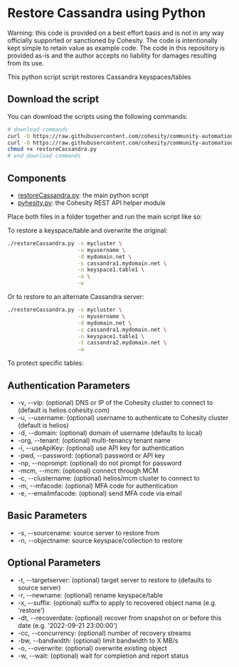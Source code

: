 # Restore Cassandra using Python

Warning: this code is provided on a best effort basis and is not in any way officially supported or sanctioned by Cohesity. The code is intentionally kept simple to retain value as example code. The code in this repository is provided as-is and the author accepts no liability for damages resulting from its use.

This python script script restores Cassandra keyspaces/tables

## Download the script

You can download the scripts using the following commands:

```bash
# download commands
curl -O https://raw.githubusercontent.com/cohesity/community-automation-samples/main/python/restoreCassandra/restoreCassandra.py
curl -O https://raw.githubusercontent.com/cohesity/community-automation-samples/main/python/pyhesity.py
chmod +x restoreCassandra.py
# end download commands
```

## Components

* [restoreCassandra.py](https://raw.githubusercontent.com/cohesity/community-automation-samples/main/python/restoreCassandra/restoreCassandra.py): the main python script
* [pyhesity.py](https://raw.githubusercontent.com/cohesity/community-automation-samples/main/python/pyhesity/pyhesity.py): the Cohesity REST API helper module

Place both files in a folder together and run the main script like so:

To restore a keyspace/table and overwrite the original:

```bash
./restoreCassandra.py -v mycluster \
                      -u myusername \
                      -d mydomain.net \
                      -s cassandra1.mydomain.net \
                      -n keyspace1.table1 \
                      -o \
                      -w
```

Or to restore to an alternate Cassandra server:

```bash
./restoreCassandra.py -v mycluster \
                      -u myusername \
                      -d mydomain.net \
                      -s cassandra1.mydomain.net \
                      -n keyspace1.table1 \
                      -t cassandra2.mydomain.net \
                      -w
```

To protect specific tables:

## Authentication Parameters

* -v, --vip: (optional) DNS or IP of the Cohesity cluster to connect to (default is helios.cohesity.com)
* -u, --username: (optional) username to authenticate to Cohesity cluster (default is helios)
* -d, --domain: (optional) domain of username (defaults to local)
* -org, --tenant: (optional) multi-tenancy tenant name
* -i, --useApiKey: (optional) use API key for authentication
* -pwd, --password: (optional) password or API key
* -np, --noprompt: (optional) do not prompt for password
* -mcm, --mcm: (optional) connect through MCM
* -c, --clustername: (optional) helios/mcm cluster to connect to
* -m, --mfacode: (optional) MFA code for authentication
* -e, --emailmfacode: (optional) send MFA code via email

## Basic Parameters

* -s, --sourcename: source server to restore from
* -n, --objectname: source keyspace/collection to restore

## Optional Parameters

* -t, --targetserver: (optional) target server to restore to (defaults to source server)
* -r, --newname: (optional) rename keyspace/table
* -x, --suffix: (optional) suffix to apply to recovered object name (e.g. 'restore')
* -dt, --recoverdate: (optional) recover from snapshot on or before this date (e.g. '2022-09-21 23:00:00')
* -cc, --concurrency: (optional) number of recovery streams
* -bw, --bandwidth: (optional) limit bandwidth to X MB/s
* -o, --overwrite: (optional) overwrite existing object
* -w, --wait: (optional) wait for completion and report status
